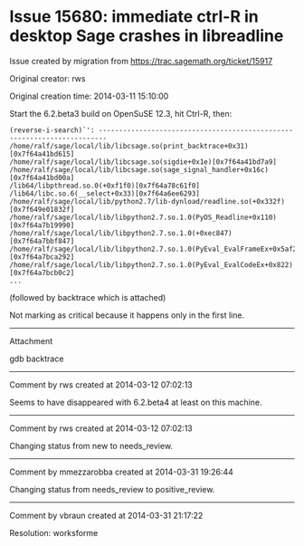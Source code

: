 # Issue 15680: immediate ctrl-R in desktop Sage crashes in libreadline

Issue created by migration from https://trac.sagemath.org/ticket/15917

Original creator: rws

Original creation time: 2014-03-11 15:10:00

Start the 6.2.beta3 build on OpenSuSE 12.3, hit Ctrl-R, then:

```
(reverse-i-search)`': ------------------------------------------------------------------------
/home/ralf/sage/local/lib/libcsage.so(print_backtrace+0x31)[0x7f64a41bd615]
/home/ralf/sage/local/lib/libcsage.so(sigdie+0x1e)[0x7f64a41bd7a9]
/home/ralf/sage/local/lib/libcsage.so(sage_signal_handler+0x16c)[0x7f64a41bd00a]
/lib64/libpthread.so.0(+0xf1f0)[0x7f64a78c61f0]
/lib64/libc.so.6(__select+0x33)[0x7f64a6ee6293]
/home/ralf/sage/local/lib/python2.7/lib-dynload/readline.so(+0x332f)[0x7f649e01832f]
/home/ralf/sage/local/lib/libpython2.7.so.1.0(PyOS_Readline+0x110)[0x7f64a7b19990]
/home/ralf/sage/local/lib/libpython2.7.so.1.0(+0xec847)[0x7f64a7bbf847]
/home/ralf/sage/local/lib/libpython2.7.so.1.0(PyEval_EvalFrameEx+0x5af2)[0x7f64a7bca292]
/home/ralf/sage/local/lib/libpython2.7.so.1.0(PyEval_EvalCodeEx+0x822)[0x7f64a7bcb0c2]
...
```

(followed by backtrace which is attached)

Not marking as critical because it happens only in the first line.


---

Attachment

gdb backtrace


---

Comment by rws created at 2014-03-12 07:02:13

Seems to have disappeared with 6.2.beta4 at least on this machine.


---

Comment by rws created at 2014-03-12 07:02:13

Changing status from new to needs_review.


---

Comment by mmezzarobba created at 2014-03-31 19:26:44

Changing status from needs_review to positive_review.


---

Comment by vbraun created at 2014-03-31 21:17:22

Resolution: worksforme
